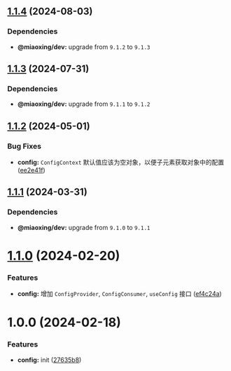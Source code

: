 ## [1.1.4](https://github.com/miaoxing/mxjs-config/compare/v1.1.3...v1.1.4) (2024-08-03)





### Dependencies

* **@miaoxing/dev:** upgrade from `9.1.2` to `9.1.3`

## [1.1.3](https://github.com/miaoxing/mxjs-config/compare/v1.1.2...v1.1.3) (2024-07-31)





### Dependencies

* **@miaoxing/dev:** upgrade from `9.1.1` to `9.1.2`

## [1.1.2](https://github.com/miaoxing/mxjs-config/compare/v1.1.1...v1.1.2) (2024-05-01)


### Bug Fixes

* **config:** `ConfigContext` 默认值应该为空对象，以便子元素获取对象中的配置 ([ee2e41f](https://github.com/miaoxing/mxjs-config/commit/ee2e41f3f70195ca8ccc34a34bee19c9149042ad))

## [1.1.1](https://github.com/miaoxing/mxjs-config/compare/v1.1.0...v1.1.1) (2024-03-31)





### Dependencies

* **@miaoxing/dev:** upgrade from `9.1.0` to `9.1.1`

# [1.1.0](https://github.com/miaoxing/mxjs-config/compare/v1.0.0...v1.1.0) (2024-02-20)


### Features

* **config:** 增加 `ConfigProvider`, `ConfigConsumer`, `useConfig` 接口 ([ef4c24a](https://github.com/miaoxing/mxjs-config/commit/ef4c24aefc0318bd2d5077c0e5397eae65ec0f3b))

# 1.0.0 (2024-02-18)


### Features

* **config:** init ([27635b8](https://github.com/miaoxing/mxjs-config/commit/27635b80273908f78954a4cd9b606ba1b478665d))
